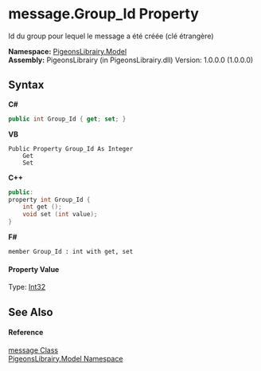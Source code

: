# message.Group_Id Property 
 

Id du group pour lequel le message a été créée (clé étrangère)

**Namespace:**&nbsp;<a href="740f9e4a-e251-715e-60bf-e906871d97b4">PigeonsLibrairy.Model</a><br />**Assembly:**&nbsp;PigeonsLibrairy (in PigeonsLibrairy.dll) Version: 1.0.0.0 (1.0.0.0)

## Syntax

**C#**<br />
``` C#
public int Group_Id { get; set; }
```

**VB**<br />
``` VB
Public Property Group_Id As Integer
	Get
	Set
```

**C++**<br />
``` C++
public:
property int Group_Id {
	int get ();
	void set (int value);
}
```

**F#**<br />
``` F#
member Group_Id : int with get, set

```


#### Property Value
Type: <a href="http://msdn2.microsoft.com/en-us/library/td2s409d" target="_blank">Int32</a>

## See Also


#### Reference
<a href="891709b8-1ff0-58b3-9aa4-f3f06f37a146">message Class</a><br /><a href="740f9e4a-e251-715e-60bf-e906871d97b4">PigeonsLibrairy.Model Namespace</a><br />